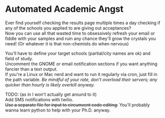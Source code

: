 # Automated Academic Angst
Ever find yourself checking the results page multiple times a day checking if any of the schools you applied to are giving out acceptances?  
Now you can use all that wasted time to obsessively refresh your email or fiddle with your samples and ruin any chance they'll grow the crystals you need! (Or whatever it is that non-chemists do when nervous)

You'll have to define your target schools (partial/city names are ok) and field of study.  
Uncomment the GNOME or email notification sections if you want anything fancier than a text output.  
If you're a Linux or Mac nerd and want to run it regularly via cron, just fill in the path variable. _Be mindful of your rate, don't overload their servers; any quicker than hourly is likely overkill anyway._


TODO: (as in I won't actually get around to it)  
Add SMS notifications with twilio.  
~~Use a separate file for input to circumvent code editing.~~ You'll probably wanna learn python to help with your Ph.D. anyway.
